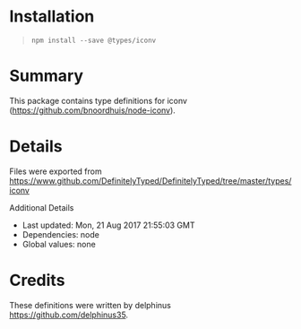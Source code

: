 # Installation
> `npm install --save @types/iconv`

# Summary
This package contains type definitions for iconv (https://github.com/bnoordhuis/node-iconv).

# Details
Files were exported from https://www.github.com/DefinitelyTyped/DefinitelyTyped/tree/master/types/iconv

Additional Details
 * Last updated: Mon, 21 Aug 2017 21:55:03 GMT
 * Dependencies: node
 * Global values: none

# Credits
These definitions were written by delphinus <https://github.com/delphinus35>.
